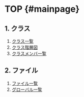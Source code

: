 TOP {#mainpage}
============

## 1. クラス
  1. [クラス一覧](annotated.html)
  2. [クラス階層図](inherits.html)
  3. [クラスメンバ一覧](functions.html)

## 2. ファイル
  1. [ファイル一覧](files.html)
  2. [グローバル一覧](globals.html)

